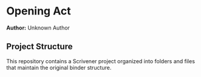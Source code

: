 # Opening Act

**Author:** Unknown Author

## Project Structure

This repository contains a Scrivener project organized into folders and files that maintain the original binder structure.

